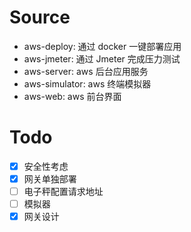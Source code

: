 # Source

- aws-deploy: 通过 docker 一键部署应用
- aws-jmeter: 通过 Jmeter 完成压力测试
- aws-server: aws 后台应用服务
- aws-simulator: aws 终端模拟器
- aws-web: aws 前台界面

# Todo

- [x] 安全性考虑
- [x] 网关单独部署
- [ ] 电子秤配置请求地址
- [ ] 模拟器
- [x] 网关设计

